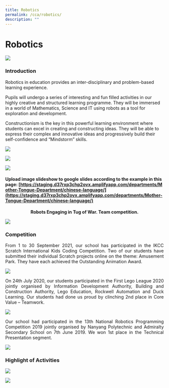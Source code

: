 ```yaml
---
title: Robotics
permalink: /cca/robotics/
description: ""
---
```

# Robotics

![](/images/Departments/PE,%20CCA%20and%20Aesthetics/Cca/Robotics/Slide1.jpg)

### Introduction

Robotics in education provides an inter-disciplinary and problem-based learning experience.  
  
Pupils will undergo a series of interesting and fun filled activities in our highly creative and structured learning programme. They will be immersed in a world of Mathematics, Science and IT using robots as a tool for exploration and development.  
  
Constructionism is the key in this powerful learning environment where students can excel in creating and constructing ideas. They will be able to express their complex and innovative ideas and progressively build their self-confidence and “Mindstorm” skills.

![](/images/Departments/PE,%20CCA%20and%20Aesthetics/Cca/Robotics/Slide2.jpg)

![](/images/Departments/PE,%20CCA%20and%20Aesthetics/Cca/Robotics/Schedule.jpg)

![](/images/Departments/PE,%20CCA%20and%20Aesthetics/Cca/Robotics/Leaders.jpg)

#### Upload image slideshow to google slides according to the example in this page: [https://staging.d37rxp3chp2ovx.amplifyapp.com/departments/Mother-Tongue-Department/chinese-language/](https://staging.d37rxp3chp2ovx.amplifyapp.com/departments/Mother-Tongue-Department/chinese-language/)

<p style="text-align: center;"><b>Robots Engaging in Tug of War. Team competition.</b></p>

![](/images/Departments/PE,%20CCA%20and%20Aesthetics/Cca/Robotics/Slide4.jpg)

### Competition

<p style="text-align: justify;">From 1 to 30 September 2021, our school has participated in the IKCC Scratch International Kids Coding Competition. Two of our students have submitted their individual Scratch projects online on the theme: Amusement Park. They have each achieved the Outstanding Animation Award.</p>

![](/images/Departments/PE,%20CCA%20and%20Aesthetics/Cca/Robotics/CCARobotics.jpg)

<p style="text-align: justify;">On 24th July 2020, our students participated in the First Lego League 2020 jointly organised by Information Development Authority, Building and Construction Authority, Lego Education, Rockwell Automation and Duck Learning. Our students had done us proud by clinching 2nd place in Core Value – Teamwork.</p>

![](/images/Departments/PE,%20CCA%20and%20Aesthetics/Cca/Robotics/Slide1%20(1).jpg)

<p style="text-align: justify;">Our school had participated in the 13th National Robotics Programming Competition 2019 jointly organised by Nanyang Polytechnic and Admiralty Secondary School on 7th June 2019. We won 1st place in the Technical Presentation segment.</p>

![](/images/Departments/PE,%20CCA%20and%20Aesthetics/Cca/Robotics/Slides2.jpg)

### Highlight of Activities

![](/images/Departments/PE,%20CCA%20and%20Aesthetics/Cca/Robotics/Slide3.jpg)

![](/images/Departments/PE,%20CCA%20and%20Aesthetics/Cca/Robotics/Slide4%20(1).jpg)